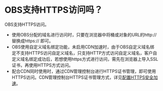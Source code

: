 # OBS支持HTTPS访问吗？<a name="obs_03_0071"></a>

OBS支持HTTPS访问。

-   使用OBS分配的域名进行访问时，只要在浏览器中将桶或对象的URL的http:// 替换成https:// 即可。
-   OBS使用自定义域名绑定功能，未启用CDN加速时，由于OBS自定义域名绑定不支持HTTPS访问自定义域名，只支持HTTP方式访问自定义域名，客户自定义域名绑定成功后，若想使用https方式进行访问，需先在浏览器上导入SSL证书，再使用HTTPS方式访问。
-   配合CDN同时使用时，通过CDN管理控制台进行HTTPS证书管理，即可使用HTTPS访问。CDN管理控制台HTTPS证书管理方式，详见[配置HTTPS安全加速](https://support.huaweicloud.com/usermanual-cdn/zh-cn_topic_0064907771.html)。

